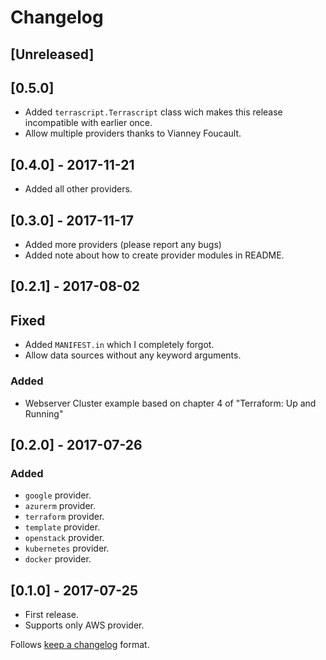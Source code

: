 # Changelog

## [Unreleased]

## [0.5.0]
* Added `terrascript.Terrascript` class wich makes this release
  incompatible with earlier once.
* Allow multiple providers thanks to Vianney Foucault.

## [0.4.0] - 2017-11-21
* Added all other providers.

## [0.3.0] - 2017-11-17
* Added more providers (please report any bugs)
* Added note about how to create provider modules in README.

## [0.2.1] - 2017-08-02
## Fixed
* Added `MANIFEST.in` which I completely forgot.
* Allow data sources without any keyword arguments.
### Added
* Webserver Cluster example based on chapter 4 of "Terraform: Up and Running"

## [0.2.0] - 2017-07-26
### Added
* `google` provider.
* `azurerm` provider.
* `terraform` provider.
* `template` provider.
* `openstack` provider.
* `kubernetes` provider.
* `docker` provider.

## [0.1.0] - 2017-07-25
* First release.
* Supports only AWS provider.

Follows [keep a changelog](http://keepachangelog.com) format.
